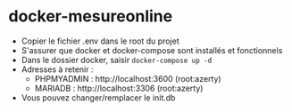 # docker-mesureonline
- Copier le fichier .env dans le root du projet
- S'assurer que docker et docker-compose sont installés et fonctionnels
- Dans le dossier docker, saisir `docker-compose up -d`
- Adresses à retenir :
    - PHPMYADMIN : http://localhost:3600 (root:azerty)
    - MARIADB    : http://localhost:3306 (root:azerty)
- Vous pouvez changer/remplacer le init.db
